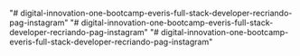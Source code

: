 "# digital-innovation-one-bootcamp-everis-full-stack-developer-recriando-pag-instagram" 
"# digital-innovation-one-bootcamp-everis-full-stack-developer-recriando-pag-instagram" 
"# digital-innovation-one-bootcamp-everis-full-stack-developer-recriando-pag-instagram" 

